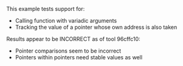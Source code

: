This example tests support for:

* Calling function with variadic arguments
* Tracking the value of a pointer whose own address is also taken

Results appear to be INCORRECT as of tool 96cffc10:

* Pointer comparisons seem to be incorrect
* Pointers within pointers need stable values as well
